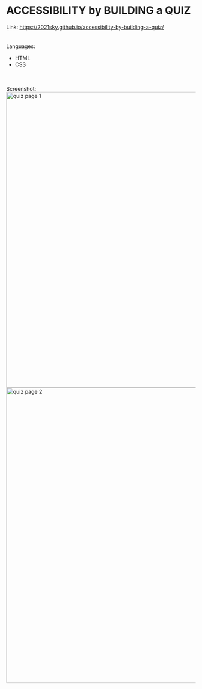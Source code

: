 # ACCESSIBILITY by BUILDING  a  QUIZ 
Link:
<a href="https://2021sky.github.io/accessibility-by-building-a-quiz/">https://2021sky.github.io/accessibility-by-building-a-quiz/</a>
<br>
<br>
<br>
Languages:
<br>
   <ul>
     <li>HTML</li>
     <li>CSS</li>
   </ul>
 <br>
 <br>
Screenshot:
 <br>
 <img width="787" alt="quiz page 1" src="https://github.com/2021sky/accessibility-by-building-a-quiz/assets/124482174/f9a2e09b-e098-4599-9571-c72ec288e8a1">
 <img width="786" alt="quiz page 2" src="https://github.com/2021sky/accessibility-by-building-a-quiz/assets/124482174/7f32c874-ebb3-4b56-9323-c58d234bfa13">
 <br>
 <br>
